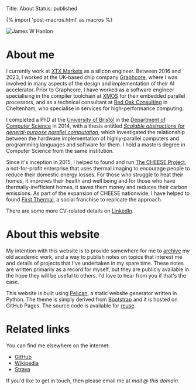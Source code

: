 Title: About
Status: published

{% import 'post-macros.html' as macros %}

<img class="img-fluid" src="{{'mugshot-trees.jpg'|thumbnail('600x600')}}" alt="James W Hanlon">

# About me

I currently work at [XTX Markets](https://www.xtxmarkets.com) as a silicon
engineer. Between 2016 and 2023, I worked at the UK-based chip company
[Graphcore](http://www.graphcore.ai), where I was involved in many aspects of
the design and implementation of their AI accelerator. Prior to Graphcore, I
have worked as a software engineer specialising in the compiler toolchain at
[XMOS](http://www.xmos.com) for their embedded parallel processors, and as a
technical consultant at [Red Oak Consulting](http://www.redoakconsulting.co.uk)
in Cheltenham, who specialise in services for high-performance computing.

I completed a PhD at the [University of Bristol](http://www.bris.ac.uk) in the
[Department of Computer Science](http://www.cs.bris.ac.uk) in 2014, with a
thesis entitled *[Scalable abstractions for general-purpose parallel
computation]({filename}/thesis.md)*, which investigated the relationship
between the hardware implementation of highly-parallel computers and
programming languages and software for them. I hold a masters degree in
Computer Science from the same institution.

Since it's inception in 2015, I helped to found and run [The CHEESE
Project](http://www.cheeseproject.co.uk), a not-for-profit enterprise that uses
thermal imaging to encourage people to reduce their domestic energy losses. For
those who struggle to heat their homes, it improves their health and well being
and for those who have thermally-inefficient homes, it saves them money and
reduces their carbon emissions. As part of the expansion of CHEESE nationwide,
I have helped to found [First Thermal](http://www.first-thermal.co.uk), a
social franchise to replicate the approach.

There are some more CV-related details on
[LinkedIn](https://www.linkedin.com/in/jameswhanlon).


# About this website

My intention with this website is to provide somewhere for me to
[archive](/archive.html) my old academic work, and a way to publish notes on
topics that interest me and details of projects that I've undertaken in my
spare time. These notes are written primarily as a record for myself, but they
are publicly available in the hope they will be useful to others. I'd
love to hear from you if that's the case.

This website is built using [Pelican](https://blog.getpelican.com), a static
website generator written in Python. The theme is simply derived from
[Bootstrap](https://getbootstrap.com) and it is hosted on GitHub Pages. The
source code is available for
[reuse](https://github.com/jameshanlon/jameshanlon.github.io).

# Related links

You can find me elsewhere on the internet:

* [GitHub](https://github.com/jameshanlon)
* [Wikipedia](http://en.wikipedia.org/wiki/User:JamieHanlon)
* [Strava](https://www.strava.com/athletes/5351937)

If you'd like to get in touch, then please email me at *mail @ this domain*.
